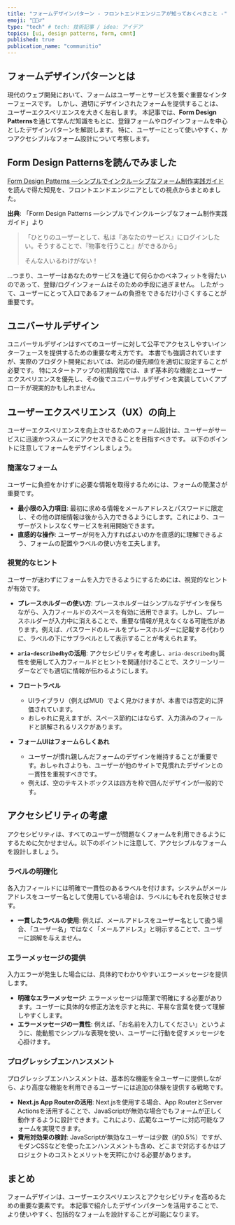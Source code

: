 ```yaml
---
title: "フォームデザインパターン - フロントエンドエンジニアが知っておくべきこと -"
emoji: "🤵🏻‍♂️"
type: "tech" # tech: 技術記事 / idea: アイデア
topics: [ui, design patterns, form, cmnt]
published: true
publication_name: "communitio"
---
```


## フォームデザインパターンとは

現代のウェブ開発において、フォームはユーザーとサービスを繋ぐ重要なインターフェースです。
しかし、適切にデザインされたフォームを提供することは、ユーザーエクスペリエンスを大きく左右します。
本記事では、**Form Design Patterns**を通じて学んだ知識をもとに、登録フォームやログインフォームを中心としたデザインパターンを解説します。
特に、ユーザーにとって使いやすく、かつアクセシブルなフォーム設計について考察します。

## Form Design Patternsを読んでみました

[Form Design Patterns ―シンプルでインクルーシブなフォーム制作実践ガイド](https://www.amazon.co.jp/dp/4862464513)を読んで得た知見を、フロントエンドエンジニアとしての視点からまとめました。


**出典**: 「Form Design Patterns ―シンプルでインクルーシブなフォーム制作実践ガイド」より  

> 「ひとりのユーザーとして、私は『あなたのサービス』にログインしたい。そうすることで、『物事を行うこと』ができるから」
> 
> そんな人いるわけがない！

...つまり、ユーザーはあなたのサービスを通じて何らかのベネフィットを得たいのであって、登録/ログインフォームはそのための手段に過ぎません。
したがって、ユーザーにとって入口であるフォームの負担をできるだけ小さくすることが重要です。

## ユニバーサルデザイン

ユニバーサルデザインはすべてのユーザーに対して公平でアクセスしやすいインターフェースを提供するための重要な考え方です。
本書でも強調されていますが、実際のプロダクト開発においては、対応の優先順位を適切に設定することが必要です。
特にスタートアップの初期段階では、まず基本的な機能とユーザーエクスペリエンスを優先し、その後でユニバーサルデザインを実装していくアプローチが現実的かもしれません。

## ユーザーエクスペリエンス（UX）の向上

ユーザーエクスペリエンスを向上させるためのフォーム設計は、ユーザーがサービスに迅速かつスムーズにアクセスできることを目指すべきです。
以下のポイントに注意してフォームをデザインしましょう。

### **簡潔なフォーム**

ユーザーに負担をかけずに必要な情報を取得するためには、フォームの簡潔さが重要です。

- **最小限の入力項目**: 最初に求める情報をメールアドレスとパスワードに限定し、その他の詳細情報は後から入力できるようにします。これにより、ユーザーがストレスなくサービスを利用開始できます。
- **直感的な操作**: ユーザーが何を入力すればよいのかを直感的に理解できるよう、フォームの配置やラベルの使い方を工夫します。

### **視覚的なヒント**

ユーザーが迷わずにフォームを入力できるようにするためには、視覚的なヒントが有効です。

- **プレースホルダーの使い方**: プレースホルダーはシンプルなデザインを保ちながら、入力フィールドのスペースを有効に活用できます。しかし、プレースホルダーが入力中に消えることで、重要な情報が見えなくなる可能性があります。例えば、パスワードのルールをプレースホルダーに記載する代わりに、ラベルの下にサブラベルとして表示することが考えられます。
- **`aria-describedby`の活用**: アクセシビリティを考慮し、`aria-describedby`属性を使用して入力フィールドとヒントを関連付けることで、スクリーンリーダーなどでも適切に情報が伝わるようにします。

- **フロートラベル**
    - UIライブラリ（例えばMUI）でよく見かけますが、本書では否定的に評価されています。
    - おしゃれに見えますが、スペース節約にはならず、入力済みのフィールドと誤解されるリスクがあります。


- **フォームUIはフォームらしくあれ**
    - ユーザーが慣れ親しんだフォームのデザインを維持することが重要です。おしゃれさよりも、ユーザーが他のサイトで見慣れたデザインとの一貫性を重視すべきです。
    - 例えば、空のテキストボックスは四方を枠で囲んだデザインが一般的です。

## アクセシビリティの考慮

アクセシビリティは、すべてのユーザーが問題なくフォームを利用できるようにするために欠かせません。以下のポイントに注意して、アクセシブルなフォームを設計しましょう。

### **ラベルの明確化**

各入力フィールドには明確で一貫性のあるラベルを付けます。システムがメールアドレスをユーザー名として使用している場合は、ラベルにもそれを反映させます。

- **一貫したラベルの使用**: 例えば、メールアドレスをユーザー名として扱う場合、「ユーザー名」ではなく「メールアドレス」と明示することで、ユーザーに誤解を与えません。

### **エラーメッセージの提供**

入力エラーが発生した場合には、具体的でわかりやすいエラーメッセージを提供します。

- **明確なエラーメッセージ**: エラーメッセージは簡潔で明確にする必要があります。ユーザーに具体的な修正方法を示すと共に、平易な言葉を使って理解しやすくします。
- **エラーメッセージの一貫性**: 例えば、「お名前を入力してください」というように、能動態でシンプルな表現を使い、ユーザーに行動を促すメッセージを心掛けます。

### **プログレッシブエンハンスメント**

プログレッシブエンハンスメントは、基本的な機能を全ユーザーに提供しながら、より高度な機能を利用できるユーザーには追加の体験を提供する戦略です。

- **Next.js App Routerの活用**: Next.jsを使用する場合、App RouterとServer Actionsを活用することで、JavaScriptが無効な場合でもフォームが正しく動作するように設計できます。これにより、広範なユーザーに対応可能なフォームを実現できます。
- **費用対効果の検討**: JavaScriptが無効なユーザーは少数（約0.5%）ですが、モダンCSSなどを使ったエンハンスメントも含め、どこまで対応するかはプロジェクトのコストとメリットを天秤にかける必要があります。

## まとめ

フォームデザインは、ユーザーエクスペリエンスとアクセシビリティを高めるための重要な要素です。
本記事で紹介したデザインパターンを活用することで、より使いやすく、包括的なフォームを設計することが可能になります。
